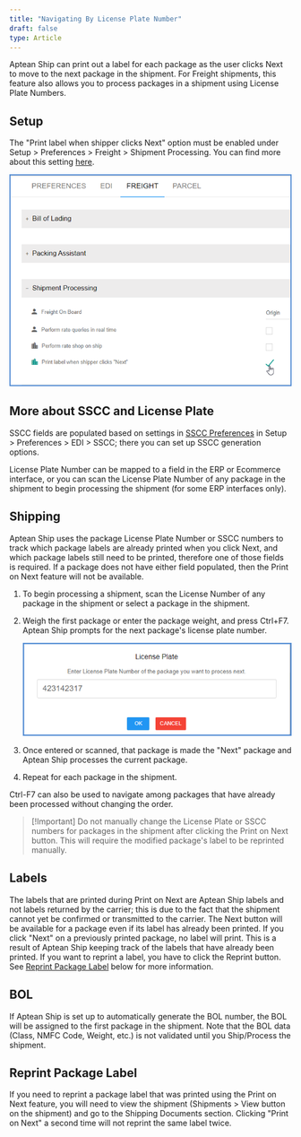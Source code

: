 ```yaml
---
title: "Navigating By License Plate Number"
draft: false
type: Article
---
```


Aptean Ship can print out a label for each package as the user clicks Next to move to the next package in the shipment. For Freight shipments, this feature also allows you to process packages in a shipment using License Plate Numbers.
## Setup


The "Print label when shipper clicks Next" option must be enabled under Setup > Preferences > Freight > Shipment Processing. You can find more about this setting [here](shipment-processing.md#print-label-when-shipper-clicks-next).

![starship-shipping-software-license-plate-nav-1](assets/images/starship-shipping-software-license-plate-nav-1.png)

## More about SSCC and License Plate


SSCC fields are populated based on settings in [SSCC Preferences](sscc.md) in Setup > Preferences > EDI > SSCC; there you can set up SSCC generation options.

License Plate Number can be mapped to a field in the ERP or Ecommerce interface, or you can scan the License Plate Number of any package in the shipment to begin processing the shipment (for some ERP interfaces only).
## Shipping


Aptean Ship uses the package License Plate Number or SSCC numbers to track which package labels are already printed when you click Next, and which package labels still need to be printed, therefore one of those fields is required. If a package does not have either field populated, then the Print on Next feature will not be available.
1. To begin processing a shipment, scan the License Number of any package in the shipment or select a package in the shipment.

2. Weigh the first package or enter the package weight, and press Ctrl+F7.  Aptean Ship prompts for the next package's license plate number.

    ![shipping-software-license-plate-nav-2](assets/images/starship-shipping-software-license-plate-nav-2.png)

3. Once entered or scanned, that package is made the "Next" package and Aptean Ship processes the current package.

4. Repeat for each package in the shipment.


Ctrl-F7 can also be used to navigate among packages that have already been processed without changing the order.

>[!Important] Do not manually change the License Plate or SSCC numbers for packages in the shipment after clicking the Print on Next button. This will require the modified package's label to be reprinted manually.
## Labels


The labels that are printed during Print on Next are Aptean Ship labels and not labels returned by the carrier; this is due to the fact that the shipment cannot yet be confirmed or transmitted to the carrier. The Next button will be available for a package even if its label has already been printed. If you click "Next" on a previously printed package, no label will print. This is a result of Aptean Ship keeping track of the labels that have already been printed. If you want to reprint a label, you have to click the Reprint button. See [Reprint Package Label](navigating-by-license-plate-number.md#reprint-package-label) below for more information.
## BOL


If Aptean Ship is set up to automatically generate the BOL number, the BOL will be assigned to the first package in the shipment. Note that the BOL data (Class, NMFC Code, Weight, etc.) is not validated until you Ship/Process the shipment.
## Reprint Package Label


If you need to reprint a package label that was printed using the Print on Next feature, you will need to view the shipment (Shipments > View button on the shipment) and go to the Shipping Documents section. Clicking "Print on Next" a second time will not reprint the same label twice.


